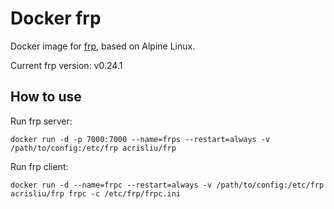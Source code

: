 # Docker frp
Docker image for [frp](https://github.com/fatedier/frp/), based on Alpine Linux.

Current frp version: v0.24.1

## How to use
Run frp server:
```shell
docker run -d -p 7000:7000 --name=frps --restart=always -v /path/to/config:/etc/frp acrisliu/frp
```

Run frp client:
```shell
docker run -d --name=frpc --restart=always -v /path/to/config:/etc/frp acrisliu/frp frpc -c /etc/frp/frpc.ini
```
